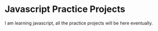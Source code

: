 # Javascript Practice Projects

I am learning javascript, all the practice projects will be here eventually.
